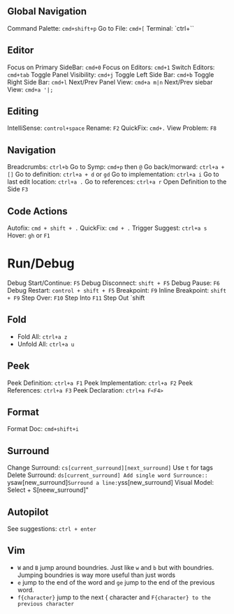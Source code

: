 ## Global Navigation
Command Palette: `cmd+shift+p`
Go to File: `cmd+[`
Terminal: `ctrl+``

## Editor
Focus on Primary SideBar: `cmd+0`
Focus on Editors: `cmd+1`
Switch Editors: `cmd+tab`
Toggle Panel Visibility: `cmd+j`
Toggle Left Side Bar: `cmd+b`
Toggle Right Side Bar: `cmd+l`
Next/Prev Panel View: `cmd+a m|n`
Next/Prev siebar View: `cmd+a '|;`


## Editing
IntelliSense: `control+space`
Rename: `F2`
QuickFix: `cmd+.`
View Problem: `F8`

## Navigation
Breadcrumbs: `ctrl+b`
Go to Symp: `cmd+p` then `@`
Go back/morward: `ctrl+a + []`
Go to definition: `ctrl+a + d` or `gd`
Go to implementation: `ctrl+a i`
Go to last edit location: `ctrl+a .`
Go to references: `ctrl+a r`
Open Definition to the Side `F3`

## Code Actions
Autofix:  `cmd + shift + .`
QuickFix: `cmd + .`
Trigger Suggest: `ctrl+a s`
Hover: `gh` or `F1`

# Run/Debug
Debug Start/Continue: `F5`
Debug Disconnect: `shift + F5`
Debug Pause: `F6`
Debug Restart: `control + shift + F5`
Breakpoint: `F9`
Inline Breakpoint: `shift + F9`
Step Over: `F10`
Step Into `F11`
Step Out `shift 

## Fold
- Fold All: `ctrl+a z`
- Unfold All: `ctrl+a u`

## Peek
Peek Definition: `ctrl+a F1`
Peek Implementation: `ctrl+a F2`
Peek References: `ctrl+a F3`
Peek Declaration: `ctrl+a F<F4>`


## Format
Format Doc: `cmd+shift+i`

## Surround
Change Surround: `cs[current_surround][next_surround]` Use `t` for tags
Delete Surround: `ds[current_surround]
Add single word Surrounce:: `ysaw[new_surround]`
Surround a line: `yss[new_surround]
Visual Model: Select + S[neew_surround]"

## Autopilot
See suggestions: `ctrl + enter`

## Vim
- `W` and `B` jump around boundries. Just like `w` and `b` but with boundries. Jumping boundries is way more useful than just words
- `e` jump to the end of the word and `ge` jump to the end of the previous word.
- `f{character}` jump to the next { character and `F{character} to the previous character`
